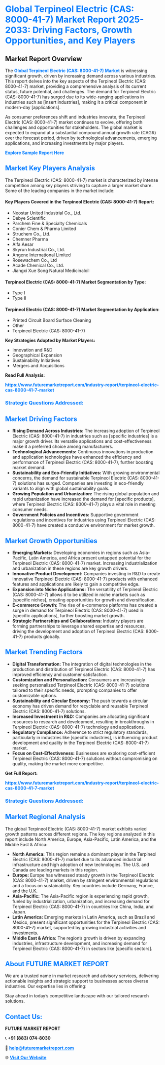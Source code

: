 <h1 style="color: #007BFF;">Global Terpineol Electric (CAS: 8000-41-7) Market Report 2025-2033: Driving Factors, Growth Opportunities, and Key Players</h1>

<section id="overview">
<h2>Market Report Overview</h2>
<p>The <a href="https://www.futuremarketreport.com/industry-report/terpineol-electric-cas-8000-41-7-market" style="color: #007BFF; text-decoration: none;"><strong>Global Terpineol Electric (CAS: 8000-41-7) Market</strong></a> is witnessing significant growth, driven by increasing demand across various industries. This report delves into the key aspects of the Terpineol Electric (CAS: 8000-41-7) market, providing a comprehensive analysis of its current status, future potential, and challenges. The demand for Terpineol Electric (CAS: 8000-41-7) has surged due to its wide-ranging applications in industries such as [insert industries], making it a critical component in modern-day [applications].</p>
<p>As consumer preferences shift and industries innovate, the Terpineol Electric (CAS: 8000-41-7) market continues to evolve, offering both challenges and opportunities for stakeholders. The global market is expected to expand at a substantial compound annual growth rate (CAGR) over the forecast period, driven by technological advancements, emerging applications, and increasing investments by major players.</p>
</section>

<section id="overview">
<p><a href="https://www.futuremarketreport.com/request-sample/reportId=120260" style="color: #007BFF; text-decoration: none;"><strong>Explore Sample Report Here</strong></a></p>
</section>

<section id="key-players">
<h2 style="color: #007BFF;">Market Key Players Analysis</h2>
<p>The Terpineol Electric (CAS: 8000-41-7) market is characterized by intense competition among key players striving to capture a larger market share. Some of the leading companies in the market include:</p>
<h4>Key Players Covered in the Terpineol Electric (CAS: 8000-41-7) Report:</h4>
<ul><li>Neostar United Industrial Co., Ltd.</li><li>Debye Scientific</li><li>Parchem Fine &amp; Specialty Chemicals</li><li>Conier Chem &amp; Pharma Limited</li><li>Struchem Co., Ltd.</li><li>Chemner Pharma</li><li>Alfa Aesar</li><li>Skyrun Industrial Co., Ltd.</li><li>Angene International Limited</li><li>Rosewachem Co., Ltd</li><li>Acade Chemical Co., Ltd.</li><li>Jiangxi Xue Song Natural Medicinaloil</li></ul>
<h4>Terpineol Electric (CAS: 8000-41-7) Market Segmentation by Type:</h4>
<ul><li>Type I</li><li>Type II</li></ul>

<h4>Terpineol Electric (CAS: 8000-41-7) Market Segmentation by Application:</h4>
<ul><li>Printed Circuit Board Surface Cleaning</li><li>Other</li><li>Terpineol Electric (CAS: 8000-41-7)</li></ul>
<p><strong>Key Strategies Adopted by Market Players:</strong></p>
<ul>
<li>Innovation and R&D</li>
<li>Geographical Expansion</li>
<li>Sustainability Initiatives</li>
<li>Mergers and Acquisitions</li>
</ul>
</section>

<section>
<p><strong>Read Full Analysis: </strong></p><a href="https://www.futuremarketreport.com/industry-report/terpineol-electric-cas-8000-41-7-market" style="color: #007BFF; text-decoration: none;"><strong>https://www.futuremarketreport.com/industry-report/terpineol-electric-cas-8000-41-7-market</strong></a>
<h3 style="color: #007BFF;">Strategic Questions Addressed:</h3>
</section>

<section id="driving-factors">
<h2 style="color: #007BFF;">Market Driving Factors</h2>
<ul>
<li><strong>Rising Demand Across Industries:</strong> The increasing adoption of Terpineol Electric (CAS: 8000-41-7) in industries such as [specific industries] is a major growth driver. Its versatile applications and cost-effectiveness make it a preferred choice among manufacturers.</li>
<li><strong>Technological Advancements:</strong> Continuous innovations in production and application technologies have enhanced the efficiency and performance of Terpineol Electric (CAS: 8000-41-7), further boosting market demand.</li>
<li><strong>Sustainability and Eco-Friendly Initiatives:</strong> With growing environmental concerns, the demand for sustainable Terpineol Electric (CAS: 8000-41-7) solutions has surged. Companies are investing in eco-friendly variants to align with global sustainability goals.</li>
<li><strong>Growing Population and Urbanization:</strong> The rising global population and rapid urbanization have increased the demand for [specific products], where Terpineol Electric (CAS: 8000-41-7) plays a vital role in meeting consumer needs.</li>
<li><strong>Government Policies and Incentives:</strong> Supportive government regulations and incentives for industries using Terpineol Electric (CAS: 8000-41-7) have created a conducive environment for market growth.</li>
</ul>
</section>

<section id="growth-opportunities">
<h2 style="color: #007BFF;">Market Growth Opportunities</h2>
<ul>
<li><strong>Emerging Markets:</strong> Developing economies in regions such as Asia-Pacific, Latin America, and Africa present untapped potential for the Terpineol Electric (CAS: 8000-41-7) market. Increasing industrialization and urbanization in these regions are key growth drivers.</li>
<li><strong>Innovative Product Development:</strong> Companies investing in R&D to create innovative Terpineol Electric (CAS: 8000-41-7) products with enhanced features and applications are likely to gain a competitive edge.</li>
<li><strong>Expansion into Niche Applications:</strong> The versatility of Terpineol Electric (CAS: 8000-41-7) allows it to be utilized in niche markets such as [specific niches], creating opportunities for growth and diversification.</li>
<li><strong>E-commerce Growth:</strong> The rise of e-commerce platforms has created a surge in demand for Terpineol Electric (CAS: 8000-41-7) used in [specific applications], further boosting market growth.</li>
<li><strong>Strategic Partnerships and Collaborations:</strong> Industry players are forming partnerships to leverage shared expertise and resources, driving the development and adoption of Terpineol Electric (CAS: 8000-41-7) products globally.</li>
</ul>
</section>

<section id="trending-factors">
<h2 style="color: #007BFF;">Market Trending Factors</h2>
<ul>
<li><strong>Digital Transformation:</strong> The integration of digital technologies in the production and distribution of Terpineol Electric (CAS: 8000-41-7) has improved efficiency and customer satisfaction.</li>
<li><strong>Customization and Personalization:</strong> Consumers are increasingly seeking personalized Terpineol Electric (CAS: 8000-41-7) solutions tailored to their specific needs, prompting companies to offer customizable options.</li>
<li><strong>Sustainability and Circular Economy:</strong> The push towards a circular economy has driven demand for recyclable and reusable Terpineol Electric (CAS: 8000-41-7) solutions.</li>
<li><strong>Increased Investment in R&D:</strong> Companies are allocating significant resources to research and development, resulting in breakthroughs in Terpineol Electric (CAS: 8000-41-7) technology and applications.</li>
<li><strong>Regulatory Compliance:</strong> Adherence to strict regulatory standards, particularly in industries like [specific industries], is influencing product development and quality in the Terpineol Electric (CAS: 8000-41-7) market.</li>
<li><strong>Focus on Cost-Effectiveness:</strong> Businesses are exploring cost-efficient Terpineol Electric (CAS: 8000-41-7) solutions without compromising on quality, making the market more competitive.</li>
</ul>
</section>

<section>
<p><strong>Get Full Report: </strong></p><a href="https://www.futuremarketreport.com/industry-report/terpineol-electric-cas-8000-41-7-market" style="color: #007BFF; text-decoration: none;"><strong>https://www.futuremarketreport.com/industry-report/terpineol-electric-cas-8000-41-7-market</strong></a>
<h3 style="color: #007BFF;">Strategic Questions Addressed:</h3>
</section>


<section id="regional-analysis">
<h2 style="color: #007BFF;">Market Regional Analysis</h2>
<p>The global Terpineol Electric (CAS: 8000-41-7) market exhibits varied growth patterns across different regions. The key regions analyzed in this report include North America, Europe, Asia-Pacific, Latin America, and the Middle East & Africa:</p>
<ul>
<li><strong>North America:</strong> This region remains a dominant player in the Terpineol Electric (CAS: 8000-41-7) market due to its advanced industrial infrastructure and high adoption of new technologies. The U.S. and Canada are leading markets in this region.</li>
<li><strong>Europe:</strong> Europe has witnessed steady growth in the Terpineol Electric (CAS: 8000-41-7) market, driven by stringent environmental regulations and a focus on sustainability. Key countries include Germany, France, and the U.K.</li>
<li><strong>Asia-Pacific:</strong> The Asia-Pacific region is experiencing rapid growth, fueled by industrialization, urbanization, and increasing demand for Terpineol Electric (CAS: 8000-41-7) in countries like China, India, and Japan.</li>
<li><strong>Latin America:</strong> Emerging markets in Latin America, such as Brazil and Mexico, present significant opportunities for the Terpineol Electric (CAS: 8000-41-7) market, supported by growing industrial activities and investments.</li>
<li><strong>Middle East & Africa:</strong> The region’s growth is driven by expanding industries, infrastructure development, and increasing demand for Terpineol Electric (CAS: 8000-41-7) in sectors like [specific sectors].</li>
</ul>
</section>

<footer>
<h2 style="color: #007BFF;">About FUTURE MARKET REPORT</h2>
<p>We are a trusted name in market research and advisory services, delivering actionable insights and strategic support to businesses across diverse industries. Our expertise lies in offering:</p>

<p>Stay ahead in today’s competitive landscape with our tailored research solutions.</p>

<h2 style="color: #007BFF;">Contact Us:</h2>
<p><strong>FUTURE MARKET REPORT</strong></p>
<p>📞 <strong>+91 (883) 074-8030</strong></p>
<p>📧 <strong><a href="mailto:help@futuremarketreport.com" style="color: #007BFF;">help@futuremarketreport.com</a></strong></p>
<p>🌐 <strong><a href="https://www.futuremarketreport.com/" style="color: #007BFF;">Visit Our Website</a></strong></p>
</footer>